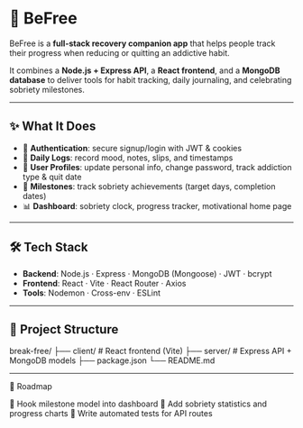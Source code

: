 # 🌱 BeFree  

BeFree is a **full-stack recovery companion app** that helps people track their progress when reducing or quitting an addictive habit.  

It combines a **Node.js + Express API**, a **React frontend**, and a **MongoDB database** to deliver tools for habit tracking, daily journaling, and celebrating sobriety milestones.  

---

## ✨ What It Does
- 🔐 **Authentication**: secure signup/login with JWT & cookies  
- 📓 **Daily Logs**: record mood, notes, slips, and timestamps  
- 👤 **User Profiles**: update personal info, change password, track addiction type & quit date  
- 🎯 **Milestones**: track sobriety achievements (target days, completion dates)  
- 📊 **Dashboard**: sobriety clock, progress tracker, motivational home page  

---

## 🛠️ Tech Stack
- **Backend**: Node.js · Express · MongoDB (Mongoose) · JWT · bcrypt  
- **Frontend**: React · Vite · React Router · Axios  
- **Tools**: Nodemon · Cross-env · ESLint  

---

## 📂 Project Structure
break-free/
├── client/ # React frontend (Vite)
├── server/ # Express API + MongoDB models
├── package.json
└── README.md

---

🔮 Roadmap

📌 Hook milestone model into dashboard
📌 Add sobriety statistics and progress charts
📌 Write automated tests for API routes

